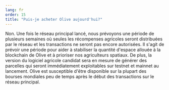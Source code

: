 ```yaml
---
lang: fr
order: 15
title: "Puis-je acheter Olive aujourd'hui?"
---
```

Non. Une fois le réseau principal lancé, nous prévoyons une période de plusieurs semaines où seules les récompenses agricoles seront distribuées par le réseau et les transactions ne seront pas encore autorisées. Il s'agit de prévoir une période pour aider à stabiliser la quantité d'espace allouée à la blockchain de Olive et à prioriser nos agriculteurs spatiaux. De plus, la version du logiciel agricole candidat sera en mesure de générer des parcelles qui seront immédiatement exploitables sur testnet et mainnet au lancement. Olive est susceptible d'être disponible sur la plupart des bourses mondiales peu de temps après le début des transactions sur le réseau principal.
